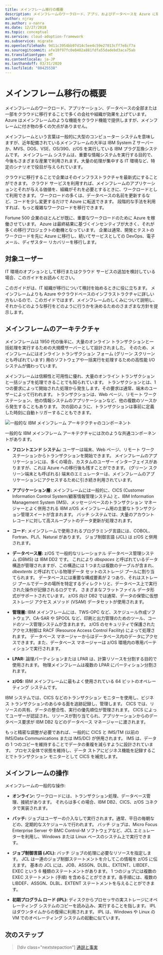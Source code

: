 ```yaml
---
title: メインフレーム移行の概要
description: メインフレームのワークロード、アプリ、およびデータベースを Azure に移行して、メインフレームの多くの欠点を持たない、信頼性の高い、可用性に優れたスケーラブルなインフラストラクチャを実現します。
author: njray
ms.author: v-nanra
ms.date: 12/27/2018
ms.topic: conceptual
ms.service: cloud-adoption-framework
ms.subservice: migrate
ms.openlocfilehash: 9d11c3954bb97d14c5ee4c59e27013cff7e8cf7a
ms.sourcegitcommit: afe10f97fc0e0402a881fdfa55dadebd3aca75ab
ms.translationtype: HT
ms.contentlocale: ja-JP
ms.lasthandoff: 03/31/2020
ms.locfileid: "80425538"
---
```

<!-- cSpell:ignore nanra njray dbspaces dbextents VSAM RACF LPARS ASSGN DLBL EXTENT LIBDEF EXEC IPLs -->

# <a name="mainframe-migration-overview"></a>メインフレーム移行の概要

メインフレームのワークロード、アプリケーション、データベースの全部または一部をクラウドに移行することで多くの会社や組織が効果を上げています。 Azure はメインフレームのような機能をクラウド機能で提供しますが、メインフレームに付き物の多くの欠点がありません。

メインフレームという言葉は一般的に大型のコンピューター システムを意味しますが、近年配備されているメインフレームの大半は IBM System Z サーバーか、MVS、DOS、VSE、OS/390、z/OS を実行している IBM プラグ互換システムです。 メインフレーム システムは、重要な情報システムを実行する目的で、今後もさまざまな産業で利用されます。大量の処理が集中する IT 環境など、特定のシナリオで役目が与えられています。

クラウドに移行することで企業はそのインフラストラクチャを最新式にすることができます。 クラウド サービスを利用すれば、メインフレームのアプリケーションとそれが与える価値を、組織がそれを必要とするときに、ワークロードとして利用できます。 ワークロードの多くは、データベースの名前を更新するなど、コードを少し変更するだけで Azure に転送できます。 段階的な手法を利用すれば、もっと複雑なワークロードを移行できます。

Fortune 500 企業のほとんどが既に、重要なワークロードのために Azure を稼働させています。 Azure は最終結果に基づくインセンティブが大きく、それが多くの移行プロジェクトの動機となっています。 企業は通常、開発とテストのワークロードを先に Azure に移行し、続いてサービスとしての DevOps、電子メール、ディザスター リカバリーを移行します。

## <a name="intended-audience"></a>対象ユーザー

IT 環境のオプションとして移行またはクラウド サービスの追加を検討している場合、このガイドをお読みください。

このガイドがは、IT 組織が移行について検討を始めるときに役に立ちます。 メインフレームよりも Azure やクラウドベースのインフラストラクチャに詳しい方もいるので、このガイドではまず、メインフレームのしくみについて説明し、それからどのような移行をどのように行うかを決めるためのさまざまな方針を提示します。

## <a name="mainframe-architecture"></a>メインフレームのアーキテクチャ

メインフレームは 1950 代の後半に、大量のオンライン トランザクションと一括処理を実行するための大規模サーバーとして設計されました。 そのため、メインフレームにはオンライン トランザクション フォーム (グリーン スクリーンとも呼ばれています) 用のソフトウェアや一括実行を処理するための高性能 I/O システムが備わっています。

メインフレームは信頼性と可用性に優れ、大量のオンライン トランザクションと一括ジョブを処理できることでも知られています。 トランザクションとは、1 つの要求によって開始された処理から発生します。その要求は通常、端末のユーザーによって行われます。 トランザクションは、Web ページ、リモート ワークステーション、他の情報システムのアプリケーションなど、他の複数のソースから発生することもあります。 次の図のように、トランザクションは事前に定義した時刻に自動トリガーすることもできます。

![一般的な IBM メインフレーム アーキテクチャのコンポーネント](../../_images/mainframe-migration/mainframe-architecture.png)

一般的な IBM メインフレーム アーキテクチャには次のような共通コンポーネントがあります。

- **フロントエンド システム:** ユーザーは端末、Web ページ、リモート ワークステーションからトランザクションを開始できます。 メインフレームのアプリケーションには、多くの場合、カスタムのユーザー インターフェイスがありますが、これは Azure への移行後も残すことができます。 (グリーン スクリーン端末とも呼ばれる) 端末のエミュレーターは、メインフレームのアプリケーションにアクセスするために引き続き利用されています。

- **アプリケーション層:** メインフレームには一般的に、CICS (Customer Information Control System/顧客情報管理システム) と、IBM Information Management System (IMS)、メッセージベースのトランザクション マネージャーとよく併用される IBM z/OS メインフレーム用の主要なトランザクション管理スイートが含まれます。 バッチ システムでは、大量のアカウント レコードに対して高スループットのデータ更新が処理されます。

- **コード:** メインフレームで使用されるプログラミング言語には、COBOL、Fortran、PL/I、Natural があります。 ジョブ制御言語 (JCL) は z/OS と併用されます。

- **データベース層:** z/OS で一般的なリレーショナル データベース管理システム (DBMS) は IBM DD2 です。 これにより *dbspaces* と呼ばれているデータ構造が管理されますが、この構造には 1 つまたは複数のテーブルが含まれ、*dbextents* と呼ばれている物理データ セットのストレージ プールに割り当てられます。 データベースには重要な構成要素が 2 つあり、それはストレージ プールでデータの場所を特定するディレクトリと、データベース上で実行された操作が記録されるログです。 さまざまなフラットファイル データ形式がサポートされています。 z/OS 向け DB2 では通常、データの保管に仮想ストレージ アクセス メソッド (VSAM) データセットが使用されます。

- **管理層:** IBM メインフレームには、TWS-OPC など、スケジュール作成ソフトウェア、CA-SAR や SPOOL など、印刷と出力管理のためのツール、コードのソース管理システムが含まれます。 z/OS のセキュリティで保護されたアクセス制御は RACF (Resource Access Control Facility) によって処理されます。 データベース マネージャーからはデータベース内のデータにアクセスできます。また、データベース マネージャーは z/OS 環境内の専用パーティションで実行されます。

- **LPAR:** 論理パーティションまたは LPAR は、計算リソースを分割する目的で使用されます。 物理メインフレームは複数の LPAR にパーティション分割されます。

- **z/OS:** IBM メインフレームに最もよく使用されている 64 ビットのオペレーティング システムです。

IBM システムでは、CICS などのトランザクション モニターを使用し、ビジネス トランザクションのあらゆる面を追跡記録し、管理します。 CICS では、リソースの共有、データの整合性、実行の優先順位が管理されます。 CICS によってユーザーが認証され、リソースが割り当てられ、アプリケーションからのデータベース要求が IBM DB2 などのデータベース マネージャーに渡されます。

もっと精密な調整が必要であれば、一般的に CICS と IMS/TM (以前の IMS/Data Communications または IMS/DC) が併用されます。 IMS は、データの 1 つのコピーを維持することでデータの重複を減らすように設計されています。 プロセス全体で状態を維持し、データ ストアにビジネス機能を記録することでトランザクション モニターとして CICS を補完します。

## <a name="mainframe-operations"></a>メインフレームの操作

メインフレームの一般的な操作:

- **オンライン:** ワークロードには、トランザクション処理、データベース管理、接続があります。 それらは多くの場合、IBM DB2、CICS、z/OS コネクタで実装されます。

- **バッチ:** ジョブはユーザーの介入なしで実行されます。通常、平日の毎朝などの、定期的なスケジュールで行われます。 バッチ ジョブは、Micro Focus Enterprise Server や BMC Control-M ソフトウェアなど、JCL エミュレーターを利用し、Windows または Linux ベースのシステム上で実行できます。

- **ジョブ制御言語 (JCL):** バッチ ジョブの処理に必要なリソースを指定します。 JCL は一連のジョブ制御ステートメントを介してこの情報を z/OS に伝えます。 基本の JCL には、JOB、ASSGN、DLBL、EXTENT、LIBDEF、EXEC という 6 種類のステートメントがあります。 1 つのジョブには複数の EXEC ステートメント (手順) を含めることができます。各手順には、複数の LIBDEF、ASSGN、DLBL、EXTENT ステートメントを与えることができます。

- **初期プログラム ロード (IPL):** ディスクからプロセッサの実ストレージにオペレーティング システムのコピーを読み込み、実行することを指します。 IPL はダウンタイムからの復帰に利用されます。 IPL は、Windows や Linux の VM でのオペレーティング システムの起動に似ています。

## <a name="next-steps"></a>次のステップ

> [!div class="nextstepaction"]
> [通説と事実](./myths-and-facts.md)
